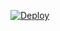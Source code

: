 [![Deploy](https://www.herokucdn.com/deploy/button.svg)](https://dashboard.heroku.com/new?template=https://github.com/KGK06/Fuck-Cuk/tree/new)
